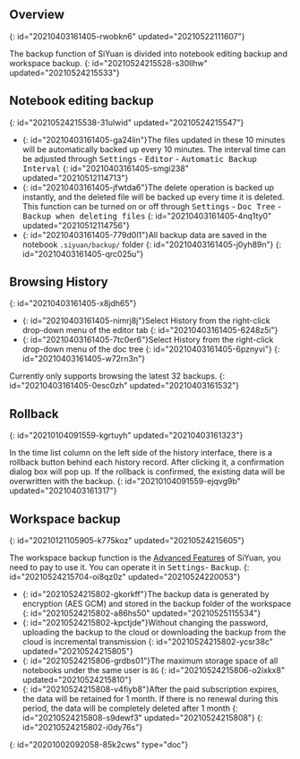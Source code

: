 ## Overview
{: id="20210403161405-rwobkn6" updated="20210522111607"}

The backup function of SiYuan is divided into notebook editing backup and workspace backup.
{: id="20210524215528-s30llhw" updated="20210524215533"}

## Notebook editing backup
{: id="20210524215538-31ulwid" updated="20210524215547"}

* {: id="20210403161405-ga24lin"}The files updated in these 10 minutes will be automatically backed up every 10 minutes. The interval time can be adjusted through <kbd>Settings</kbd> - <kbd>Editor</kbd> - <kbd>Automatic Backup Interval</kbd>
  {: id="20210403161405-smgi238" updated="20210512114713"}
* {: id="20210403161405-jfwtda6"}The delete operation is backed up instantly, and the deleted file will be backed up every time it is deleted. This function can be turned on or off through <kbd>Settings</kbd> - <kbd>Doc Tree</kbd> - <kbd>Backup when deleting files</kbd>
  {: id="20210403161405-4nq1ty0" updated="20210512114756"}
* {: id="20210403161405-779d0l1"}All backup data are saved in the notebook `.siyuan/backup/` folder
  {: id="20210403161405-j0yh89n"}
{: id="20210403161405-qrc025u"}

## Browsing History
{: id="20210403161405-x8jdh65"}

* {: id="20210403161405-nimrj8j"}Select History from the right-click drop-down menu of the editor tab
  {: id="20210403161405-6248z5i"}
* {: id="20210403161405-7tc0er6"}Select History from the right-click drop-down menu of the doc tree
  {: id="20210403161405-6pznyvi"}
{: id="20210403161405-w72rn3n"}

Currently only supports browsing the latest 32 backups.
{: id="20210403161405-0esc0zh" updated="20210403161532"}

## Rollback
{: id="20210104091559-kgrtuyh" updated="20210403161323"}

In the time list column on the left side of the history interface, there is a rollback button behind each history record. After clicking it, a confirmation dialog box will pop up. If the rollback is confirmed, the existing data will be overwritten with the backup.
{: id="20210104091559-ejqvg9b" updated="20210403161317"}

## Workspace backup
{: id="20210121105905-k775koz" updated="20210524215605"}

The workspace backup function is the [Advanced Features](https://b3log.org/siyuan/en/advanced_features.html) of SiYuan, you need to pay to use it. You can operate it in <kbd>Settings</kbd>- <kbd>Backup</kbd>.
{: id="20210524215704-oi8qz0z" updated="20210524220053"}

* {: id="20210524215802-gkorkff"}The backup data is generated by encryption (AES GCM) and stored in the backup folder of the workspace
  {: id="20210524215802-a86hs50" updated="20210525115534"}
* {: id="20210524215802-kpctjde"}Without changing the password, uploading the backup to the cloud or downloading the backup from the cloud is incremental transmission
  {: id="20210524215802-ycsr38c" updated="20210524215805"}
* {: id="20210524215806-grdbs01"}The maximum storage space of all notebooks under the same user is `8G`
  {: id="20210524215806-o2ixkx8" updated="20210524215810"}
* {: id="20210524215808-v4fiyb8"}After the paid subscription expires, the data will be retained for 1 month. If there is no renewal during this period, the data will be completely deleted after 1 month
  {: id="20210524215808-s9dewf3" updated="20210524215808"}
{: id="20210524215802-i0dy76s"}


{: id="20201002092058-85k2cws" type="doc"}
